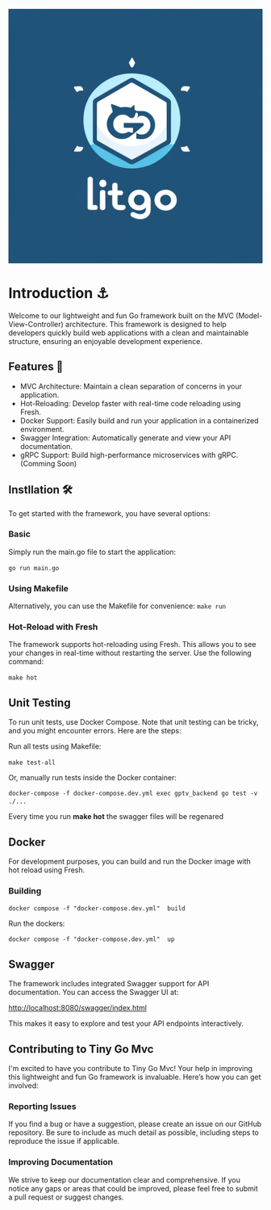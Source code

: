 ![Main Interface](ss1.png)

# Introduction ⚓️

Welcome to our lightweight and fun Go framework built on the MVC (Model-View-Controller) architecture. This framework is designed to help developers quickly build web applications with a clean and maintainable structure, ensuring an enjoyable development experience.

## Features 🚀

- MVC Architecture: Maintain a clean separation of concerns in your application.
- Hot-Reloading: Develop faster with real-time code reloading using Fresh.
- Docker Support: Easily build and run your application in a containerized environment.
- Swagger Integration: Automatically generate and view your API documentation.
- gRPC Support: Build high-performance microservices with gRPC. (Comming Soon)

## Instllation 🛠️

To get started with the framework, you have several options:

### Basic

Simply run the main.go file to start the application:

`go run main.go`

### Using Makefile

Alternatively, you can use the Makefile for convenience:
`make run`

### Hot-Reload with Fresh

The framework supports hot-reloading using Fresh. This allows you to see your changes in real-time without restarting the server. Use the following command:

`make hot`

## Unit Testing

To run unit tests, use Docker Compose. Note that unit testing can be tricky, and you might encounter errors. Here are the steps:

Run all tests using Makefile:

`make test-all`

Or, manually run tests inside the Docker container:

```shell
docker-compose -f docker-compose.dev.yml exec gptv_backend go test -v ./...
```

Every time you run **make hot** the swagger files will be regenared

## Docker

For development purposes, you can build and run the Docker image with hot reload using Fresh.

### Building

```shell
docker compose -f "docker-compose.dev.yml"  build
```

Run the dockers:

```shell
docker compose -f "docker-compose.dev.yml"  up
```

## Swagger

The framework includes integrated Swagger support for API documentation. You can access the Swagger UI at:

<http://localhost:8080/swagger/index.html>

This makes it easy to explore and test your API endpoints interactively.

## Contributing to Tiny Go Mvc

I'm excited to have you contribute to Tiny Go Mvc! Your help in improving this lightweight and fun Go framework is invaluable. Here’s how you can get involved:

### Reporting Issues

If you find a bug or have a suggestion, please create an issue on our GitHub repository. Be sure to include as much detail as possible, including steps to reproduce the issue if applicable.

### Improving Documentation

We strive to keep our documentation clear and comprehensive. If you notice any gaps or areas that could be improved, please feel free to submit a pull request or suggest changes.
